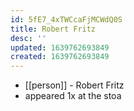 ```yaml
---
id: 5fE7_4xTWCcaFjMCWdQ0S
title: Robert Fritz
desc: ''
updated: 1639762693849
created: 1639762693849
---
```



- [[person]] - Robert Fritz
- appeared 1x at the stoa
